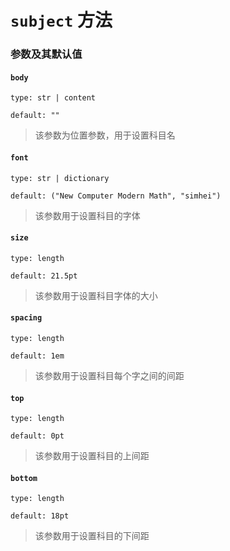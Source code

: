 # `subject` 方法

### 参数及其默认值
#### `body`
`type: str | content`

`default: ""`
>该参数为位置参数，用于设置科目名

#### `font`

`type: str | dictionary`

`default: ("New Computer Modern Math", "simhei")`

>该参数用于设置科目的字体

#### `size`

`type: length`

`default: 21.5pt`

>该参数用于设置科目字体的大小

#### `spacing`

`type: length`

`default: 1em`

>该参数用于设置科目每个字之间的间距

#### `top`

`type: length`

`default: 0pt`

>该参数用于设置科目的上间距

#### `bottom`

`type: length`

`default: 18pt`

>该参数用于设置科目的下间距